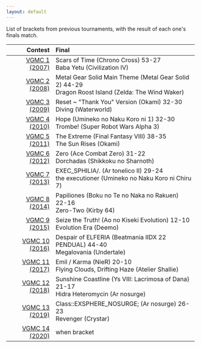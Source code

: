 ```yaml
---
layout: default
---
```


List of brackets from previous tournaments, with the result of each one's finals match.

Contest | Final
-------:|:-----
[VGMC 1 (2007)](http://www.bracketmaker.com/tlist.cfm?tid=229929) | Scars of Time (Chrono Cross) 53-27<br>Baba Yetu (Civilization IV)
[VGMC 2 (2008)](http://www.bracketmaker.com/tlist.cfm?tid=276389) | Metal Gear Solid Main Theme (Metal Gear Solid 2) 44-29<br>Dragon Roost Island (Zelda: The Wind Waker)
[VGMC 3 (2009)](http://www.bracketmaker.com/tlist.cfm?tid=327002) | Reset ~ "Thank You" Version (Okami) 32-30<br>Diving (Waterworld)
[VGMC 4 (2010)](http://www.bracketmaker.com/tlist.cfm?tid=364957) | Hope (Umineko no Naku Koro ni 1) 32-30<br>Trombe! (Super Robot Wars Alpha 3)
[VGMC 5 (2011)](http://www.bracketmaker.com/tlist.cfm?tid=397610) | The Extreme (Final Fantasy VIII) 38-35<br>The Sun Rises (Okami)
[VGMC 6 (2012)](http://www.bracketmaker.com/tlist.cfm?tid=426428) | Zero (Ace Combat Zero) 31-22<br>Dorchadas (Shikkoku no Sharnoth)
[VGMC 7 (2013)](http://www.bracketmaker.com/tlist.cfm?tid=444450) | EXEC_SPHILIA/. (Ar tonelico II) 29-24<br>the executioner (Umineko no Naku Koro ni Chiru 7)
[VGMC 8 (2014)](http://www.bracketmaker.com/tmenu.cfm?tid=454368) | Papiliones (Boku no Te no Naka no Rakuen) 22-16<br>Zero-Two (Kirby 64)
[VGMC 9 (2015)](http://www.bracketmaker.com/tmenu.cfm?tid=459544) | Seize the Truth! (Ao no Kiseki Evolution) 12-10<br>Evolution Era (Deemo)
[VGMC 10 (2016)](http://www.bracketmaker.com/tmenu.cfm?tid=463073) | Despair of ELFERIA (Beatmania IIDX 22 PENDUAL) 44-40<br>Megalovania (Undertale)
[VGMC 11 (2017)](http://www.bracketmaker.com/tlist.cfm?tid=466312) | Emil / Karma (NieR) 20-10<br>Flying Clouds, Drifting Haze (Atelier Shallie)
[VGMC 12 (2018)](http://www.bracketmaker.com/tlist.cfm?tid=469506) | Sunshine Coastline (Ys VIII: Lacrimosa of Dana) 21-17<br>Hidra Heteromycin (Ar nosurge)
[VGMC 13 (2019)](http://www.bracketmaker.com/tlist.cfm?tid=471679) | Class::EXSPHERE_NOSURGE; (Ar nosurge) 26-23<br>Revenger (Crystar)
[VGMC 14 (2020)](https://gamefaqs.gamespot.com/boards/8-gamefaqs-contests?search=vgmc) | when bracket